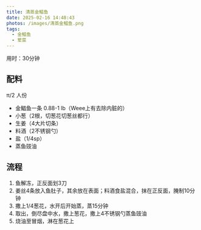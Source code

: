 ```yaml
---
title: 清蒸金鲳鱼
date: 2025-02-16 14:48:43
photos: /images/清蒸金鲳鱼.png
tags:
  - 金鲳鱼
  - 荤菜
---
```


用时：30分钟

## 配料

π/2 人份

- 金鲳鱼一条 0.88-1 lb（Weee上有去除内脏的）
- 小葱（2根，切葱花切葱丝都行）
- 生姜（4大片切条）
- 料酒（2不锈钢勺）
- 盐（1/4sp）
- 蒸鱼豉油

<!--more-->

## 流程

1. 鱼解冻，正反面划3刀
2. 姜丝4条放入鱼肚子，其余放在表面；料酒食盐混合，抹在正反面，腌制10分钟
3. 撒上1/4葱花，水开后开始蒸，蒸15分钟
4. 取出，倒尽盘中水，撒上葱花，撒上4不锈钢勺蒸鱼豉油
5. 烧油至冒烟，淋在葱花上

